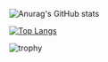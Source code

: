 
![Anurag's GitHub stats](https://github-readme-stats.vercel.app/api?username=HIGH238&show_icons=true&theme=tokyonight&hide_border=true)

[![Top Langs](https://github-readme-stats.vercel.app/api/top-langs/?username=HIGH238&layout=compact&theme=tokyonight&hide_border=true)](https://github.com/anuraghazra/github-readme-stats)


![trophy](https://github-profile-trophy.vercel.app/?username=HIGH238&theme=nord&margin-w=20&margin-h=20)



